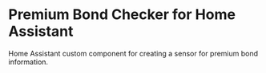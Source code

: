 # Premium Bond Checker for Home Assistant

Home Assistant custom component for creating a sensor for premium bond information.
